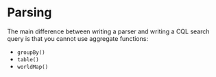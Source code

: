 # Parsing
The main difference between writing a parser and writing a CQL search query is that you cannot use aggregate functions:
* `groupBy()`
* `table()`
* `worldMap()`